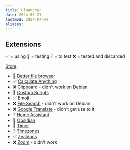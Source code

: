 ```yaml
---
title: Ulauncher
date: 2024-06-21
lastmod: 2024-07-04
aliases:
---
```

## Extensions
✅ = using
🧪 = testing
❔ = to test
❌ = tested and discarded

[Store](https://ext.ulauncher.io/)
- 🧪 [Better file browser](https://ext.ulauncher.io/-/github-fisadev-ulauncher-better-file-browser)
- ✅ [Calculate Anything](https://ext.ulauncher.io/-/github-tchar-ulauncher-albert-calculate-anything)
- ❌ [Clipboard](https://ext.ulauncher.io/-/github-friday-ulauncher-clipboard) - didn't work on Debian
- 🧪 [Custom Scripts](https://ext.ulauncher.io/-/github-nastuzzisamy-ulauncher-custom-scripts)
- ✅ [Emoji](https://ext.ulauncher.io/-/github-ulauncher-ulauncher-emoji)
- ❌ [File Search](https://ext.ulauncher.io/-/github-brpaz-ulauncher-file-search) - didn't work on Debian
- ❌ [Google Translate](https://github.com/manahter/ulauncher-translate) - didn't get use to it
- ❔ [Home Assistant](https://ext.ulauncher.io/-/github-qcasey-ulauncher-homeassistant)
- 🧪 [Obsidian](https://ext.ulauncher.io/-/github-mikebarkmin-ulauncher-obsidian)
- 🧪 [Timer](https://ext.ulauncher.io/-/github-ulauncher-ulauncher-timer)
- ❔ [Timezones](https://ext.ulauncher.io/-/github-epholys-ultz)
- ✅ [Zealdocs](https://ext.ulauncher.io/-/github-kwaadpepper-zealdoc)
- ❌ [Zoom](https://ext.ulauncher.io/-/github-plibither8-ulauncher-zoom) - didn't work